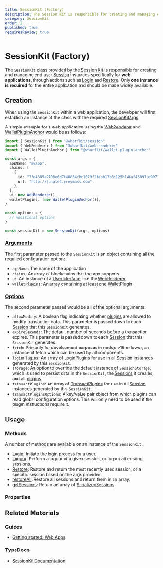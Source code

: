 ```yaml
---
title: SessionKit (Factory)
description: The Session Kit is responsible for creating and managing end user Session instances for web applications through methods such as login and restore.
category: SessionKit
order: 2
published: true
requiresReview: true
---
```


# SessionKit (Factory)

The `SessionKit` class provided by the [Session Kit](/docs/sessionkit) is responsible for creating and managing end user [Session](/docs/sessionkit/session) instances specifically for **web applications**, through actions such as [Login](/docs/sessionkit/login) and [Restore](/docs/sessionkit/restore). Only **one instance is required** for the entire application and should be made widely available.

## Creation

When using the `SessionKit` within a web application, the developer will first establish an instance of the class with the required [SessionKitArgs](https://wharfkit.github.io/session/interfaces/SessionKitArgs.html).

A simple example for a web application using the [WebRenderer](/docs/sessionkit/web-renderer) and [WalletPluginAnchor](#) would be as follows:

```ts
import { SessionKit } from "@wharfkit/session"
import { WebRenderer } from "@wharfkit/web-renderer"
import { WalletPluginAnchor } from "@wharfkit/wallet-plugin-anchor"

const args = {
  appName: "myapp",
  chains: [
    {
      id: "73e4385a2708e6d7048834fbc1079f2fabb17b3c125b146af438971e90716c4d",
      url: "http://jungle4.greymass.com",
    },
  ],
  ui: new WebRenderer(),
  walletPlugins: [new WalletPluginAnchor()],
}

const options = {
  // Additional options
}

const sessionKit = new SessionKit(args, options)
```

### [Arguments](https://wharfkit.github.io/session/interfaces/SessionKitArgs.html)

The first parameter passed to the `SessionKit` is an object containing all the required configuration options.

- `appName`: The name of the application
- `chains`: An array of blockchains that the app supports
- `ui`: An instance of a [UserInterface](/docs/sessionkit/plugin-user-interface), like the [WebRenderer](/docs/sessionkit/web-renderer)
- `walletPlugins`: An array containing at least one [WalletPlugin](/docs/sessionkit/plugin-wallet)

### [Options](https://wharfkit.github.io/session/interfaces/SessionKitOptions.html)

The second parameter passed would be all of the optional arguments:

- `allowModify`: A boolean flag indicating whether [plugins](#) are allowed to modify transaction data. This parameter is passed down to each [Session](/docs/sessionkit/session) that this `SessionKit` generates.
- `expireSeconds`: The default number of seconds before a transaction expires. This parameter is passed down to each [Session](/docs/sessionkit/session) that this `SessionKit` generates.
- `fetch`: Primarily for development purposes in nodejs v16 or lower, an instance of fetch which can be used by all components.
- `loginPlugins`: An array of [LoginPlugins](/docs/sessionkit/plugin-login) for use in all [Session](/docs/sessionkit/session) instances generated by this `SessionKit`.
- `storage`: An option to override the default instance of `SessionStorage`, which is used to persist data in the `SessionKit`, the [Sessions](/docs/sessionkit/session) it creates, and all [plugins](#).
- `transactPlugins`: An array of [TransactPlugins](/docs/sessionkit/plugin-transact) for use in all [Session](/docs/sessionkit/session) instances generated by this `SessionKit`.
- `transactPluginsOptions`: A key/value pair object from which plugins can read global configuration options. This will only need to be used if the plugin instructions require it.

## Usage

### Methods

A number of methods are available on an instance of the `SessionKit`.

- [Login](/docs/sessionkit/login): Initiate the login process for a user.
- [Logout](/docs/sessionkit/logout): Perform a logout of a given session, or logout all existing sessions.
- [Restore](/docs/sessionkit/restore): Restore and return the most recently used session, or a specific session based on the args provided.
- [restoreAll](#): Restore all sessions and return them in an array.
- [getSessions](#): Return an array of [SerializedSessions](#)

### Properties

## Related Materials

### Guides

- [Getting started: Web Apps](/guides/sessionkit/getting-started-web-app)

### TypeDocs

- [SessionKit Documentation](https://wharfkit.github.io/session/classes/SessionKit.html)
